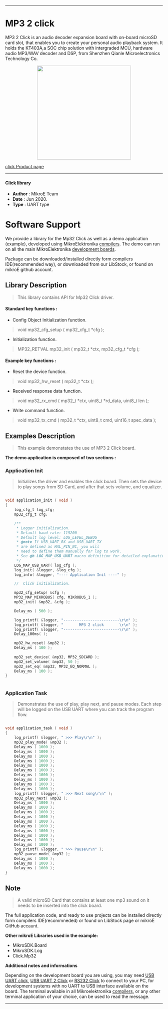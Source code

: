 
---
# MP3 2 click

MP3 2 Click is an audio decoder expansion board with on-board microSD card slot, that enables you to create your personal audio playback system. It holds the KT403A,a SOC chip solution with intergraded MCU, hardware audio MP3/WAV decoder and DSP, from Shenzhen Qianle Microelectronics Technology Co.

<p align="center">
  <img src="https://download.mikroe.com/images/click_for_ide/mp32_click.png" height=300px>
</p>

[click Product page](https://www.mikroe.com/mp3-2-click)

---


#### Click library 

- **Author**        : MikroE Team
- **Date**          : Jun 2020.
- **Type**          : UART type


# Software Support

We provide a library for the Mp32 Click 
as well as a demo application (example), developed using MikroElektronika 
[compilers](https://shop.mikroe.com/compilers). 
The demo can run on all the main MikroElektronika [development boards](https://shop.mikroe.com/development-boards).

Package can be downloaded/installed directly form compilers IDE(recommended way), or downloaded from our LibStock, or found on mikroE github account. 

## Library Description

> This library contains API for Mp32 Click driver.

#### Standard key functions :

- Config Object Initialization function.
> void mp32_cfg_setup ( mp32_cfg_t *cfg ); 
 
- Initialization function.
> MP32_RETVAL mp32_init ( mp32_t *ctx, mp32_cfg_t *cfg );

#### Example key functions :

- Reset the device function.
> void mp32_hw_reset ( mp32_t *ctx );
 
- Received response data function.
> void mp32_rx_cmd ( mp32_t *ctx, uint8_t *rd_data, uint8_t len );

- Write command function.
> void mp32_tx_cmd ( mp32_t *ctx, uint8_t cmd, uint16_t spec_data );

## Examples Description

> This example demonstates the use of MP3 2 Click board.

**The demo application is composed of two sections :**

### Application Init 

> Initializes the driver and enables the click board.
> Then sets the device to play songs from SD Card, and after that sets volume, and equalizer.

```c

void application_init ( void )
{
    log_cfg_t log_cfg;
    mp32_cfg_t cfg;

    /** 
     * Logger initialization.
     * Default baud rate: 115200
     * Default log level: LOG_LEVEL_DEBUG
     * @note If USB_UART_RX and USB_UART_TX 
     * are defined as HAL_PIN_NC, you will 
     * need to define them manually for log to work. 
     * See @b LOG_MAP_USB_UART macro definition for detailed explanation.
     */
    LOG_MAP_USB_UART( log_cfg );
    log_init( &logger, &log_cfg );
    log_info( &logger, "---- Application Init ----" );

    //  Click initialization.

    mp32_cfg_setup( &cfg );
    MP32_MAP_MIKROBUS( cfg, MIKROBUS_1 );
    mp32_init( &mp32, &cfg );

    Delay_ms ( 500 );

    log_printf( &logger, "-------------------------\r\n" );
    log_printf( &logger, "       MP3 2 click       \r\n" );
    log_printf( &logger, "-------------------------\r\n" );
    Delay_100ms( );

    mp32_hw_reset( &mp32 );
    Delay_ms ( 100 );
    
    mp32_set_device( &mp32, MP32_SDCARD );
    mp32_set_volume( &mp32, 50 );
    mp32_set_eq( &mp32, MP32_EQ_NORMAL );
    Delay_ms ( 100 );
}
  
```

### Application Task

> Demonstrates the use of play, play next, and pause modes.
> Each step will be logged on the USB UART where you can track the program flow.

```c

void application_task ( void )
{
    log_printf( &logger, " >>> Play\r\n" );
    mp32_play_mode( &mp32 );
    Delay_ms ( 1000 );
    Delay_ms ( 1000 );
    Delay_ms ( 1000 );
    Delay_ms ( 1000 );
    Delay_ms ( 1000 );
    Delay_ms ( 1000 );
    Delay_ms ( 1000 );
    Delay_ms ( 1000 );
    Delay_ms ( 1000 );
    Delay_ms ( 1000 );
    log_printf( &logger, " >>> Next song\r\n" );
    mp32_play_next( &mp32 );
    Delay_ms ( 1000 );
    Delay_ms ( 1000 );
    Delay_ms ( 1000 );
    Delay_ms ( 1000 );
    Delay_ms ( 1000 );
    Delay_ms ( 1000 );
    Delay_ms ( 1000 );
    Delay_ms ( 1000 );
    Delay_ms ( 1000 );
    Delay_ms ( 1000 );
    log_printf( &logger, " >>> Pause\r\n" );
    mp32_pause_mode( &mp32 );
    Delay_ms ( 1000 );
    Delay_ms ( 1000 );
    Delay_ms ( 1000 );        
}  

```

## Note

> A valid microSD Card that contains at least one mp3 sound on it needs to be inserted into the click board.

The full application code, and ready to use projects can be  installed directly form compilers IDE(recommneded) or found on LibStock page or mikroE GitHub accaunt.

**Other mikroE Libraries used in the example:** 

- MikroSDK.Board
- MikroSDK.Log
- Click.Mp32

**Additional notes and informations**

Depending on the development board you are using, you may need 
[USB UART click](https://shop.mikroe.com/usb-uart-click), 
[USB UART 2 Click](https://shop.mikroe.com/usb-uart-2-click) or 
[RS232 Click](https://shop.mikroe.com/rs232-click) to connect to your PC, for 
development systems with no UART to USB interface available on the board. The 
terminal available in all Mikroelektronika 
[compilers](https://shop.mikroe.com/compilers), or any other terminal application 
of your choice, can be used to read the message.



---
